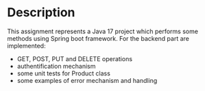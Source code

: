 # Description
This assignment represents a Java 17 project which performs some methods using Spring boot framework. 
For the backend part are implemented: 
* GET, POST, PUT and DELETE operations
* authentification mechanism
* some unit tests for Product class
* some examples of error mechanism and handling
